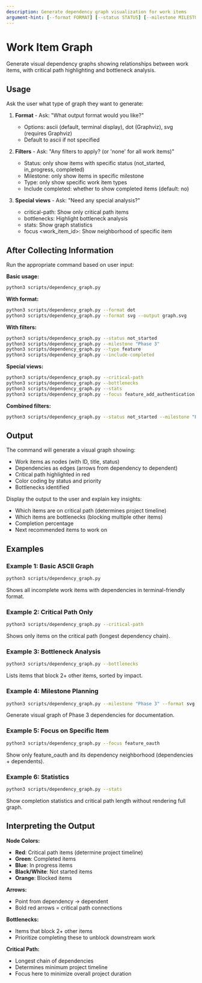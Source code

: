 ```yaml
---
description: Generate dependency graph visualization for work items
argument-hint: [--format FORMAT] [--status STATUS] [--milestone MILESTONE] [--type TYPE] [--focus ID] [--critical-path] [--bottlenecks] [--stats] [--include-completed] [--output FILE]
---
```


# Work Item Graph

Generate visual dependency graphs showing relationships between work items, with critical path highlighting and bottleneck analysis.

## Usage

Ask the user what type of graph they want to generate:

1. **Format** - Ask: "What output format would you like?"
   - Options: ascii (default, terminal display), dot (Graphviz), svg (requires Graphviz)
   - Default to ascii if not specified

2. **Filters** - Ask: "Any filters to apply? (or 'none' for all work items)"
   - Status: only show items with specific status (not_started, in_progress, completed)
   - Milestone: only show items in specific milestone
   - Type: only show specific work item types
   - Include completed: whether to show completed items (default: no)

3. **Special views** - Ask: "Need any special analysis?"
   - critical-path: Show only critical path items
   - bottlenecks: Highlight bottleneck analysis
   - stats: Show graph statistics
   - focus <work_item_id>: Show neighborhood of specific item

## After Collecting Information

Run the appropriate command based on user input:

**Basic usage:**
```bash
python3 scripts/dependency_graph.py
```

**With format:**
```bash
python3 scripts/dependency_graph.py --format dot
python3 scripts/dependency_graph.py --format svg --output graph.svg
```

**With filters:**
```bash
python3 scripts/dependency_graph.py --status not_started
python3 scripts/dependency_graph.py --milestone "Phase 3"
python3 scripts/dependency_graph.py --type feature
python3 scripts/dependency_graph.py --include-completed
```

**Special views:**
```bash
python3 scripts/dependency_graph.py --critical-path
python3 scripts/dependency_graph.py --bottlenecks
python3 scripts/dependency_graph.py --stats
python3 scripts/dependency_graph.py --focus feature_add_authentication
```

**Combined filters:**
```bash
python3 scripts/dependency_graph.py --status not_started --milestone "Phase 3" --format svg --output phase3.svg
```

## Output

The command will generate a visual graph showing:
- Work items as nodes (with ID, title, status)
- Dependencies as edges (arrows from dependency to dependent)
- Critical path highlighted in red
- Color coding by status and priority
- Bottlenecks identified

Display the output to the user and explain key insights:
- Which items are on critical path (determines project timeline)
- Which items are bottlenecks (blocking multiple other items)
- Completion percentage
- Next recommended items to work on

## Examples

### Example 1: Basic ASCII Graph
```bash
python3 scripts/dependency_graph.py
```
Shows all incomplete work items with dependencies in terminal-friendly format.

### Example 2: Critical Path Only
```bash
python3 scripts/dependency_graph.py --critical-path
```
Shows only items on the critical path (longest dependency chain).

### Example 3: Bottleneck Analysis
```bash
python3 scripts/dependency_graph.py --bottlenecks
```
Lists items that block 2+ other items, sorted by impact.

### Example 4: Milestone Planning
```bash
python3 scripts/dependency_graph.py --milestone "Phase 3" --format svg --output phase3_dependencies.svg
```
Generate visual graph of Phase 3 dependencies for documentation.

### Example 5: Focus on Specific Item
```bash
python3 scripts/dependency_graph.py --focus feature_oauth
```
Show only feature_oauth and its dependency neighborhood (dependencies + dependents).

### Example 6: Statistics
```bash
python3 scripts/dependency_graph.py --stats
```
Show completion statistics and critical path length without rendering full graph.

## Interpreting the Output

**Node Colors:**
- **Red**: Critical path items (determine project timeline)
- **Green**: Completed items
- **Blue**: In progress items
- **Black/White**: Not started items
- **Orange**: Blocked items

**Arrows:**
- Point from dependency → dependent
- Bold red arrows = critical path connections

**Bottlenecks:**
- Items that block 2+ other items
- Prioritize completing these to unblock downstream work

**Critical Path:**
- Longest chain of dependencies
- Determines minimum project timeline
- Focus here to minimize overall project duration
